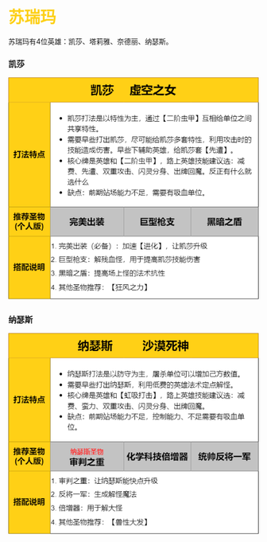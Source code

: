 ## <font color = #FDD017 face =kaiti size = 6>苏瑞玛</font>
苏瑞玛有4位英雄：凯莎、塔莉雅、奈德丽、纳瑟斯。

### 凯莎
<img src ="https://github.com/zeff163/stackedit-app-data/blob/master/file/%E6%B8%B8%E6%88%8F%E6%94%BB%E7%95%A5/LoR/%E5%9B%BE%E7%89%87/%E5%87%AF%E8%8E%8E.png?raw=true">

### 纳瑟斯
<img src ="https://github.com/zeff163/stackedit-app-data/blob/master/file/%E6%B8%B8%E6%88%8F%E6%94%BB%E7%95%A5/LoR/%E5%9B%BE%E7%89%87/%E7%BA%B3%E7%91%9F%E6%96%AF.png?raw=true">
<!--stackedit_data:
eyJoaXN0b3J5IjpbLTEwNDg5MTQ0MDgsNzk5NTAxMjM2LDE2MT
IxMjE4NjJdfQ==
-->